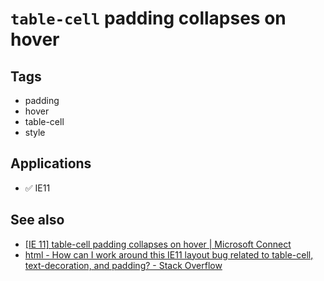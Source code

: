 # `table-cell` padding collapses on hover

## Tags

-   padding
-   hover
-   table-cell
-   style

## Applications

-   ✅ IE11

## See also

-   [[IE 11] table-cell padding collapses on hover | Microsoft Connect](https://connect.microsoft.com/IE/feedback/details/809874/ie-11-table-cell-padding-collapses-on-hover)
-   [html - How can I work around this IE11 layout bug related to table-cell, text-decoration, and padding? - Stack Overflow](http://stackoverflow.com/questions/20251303/how-can-i-work-around-this-ie11-layout-bug-related-to-table-cell-text-decoratio)

